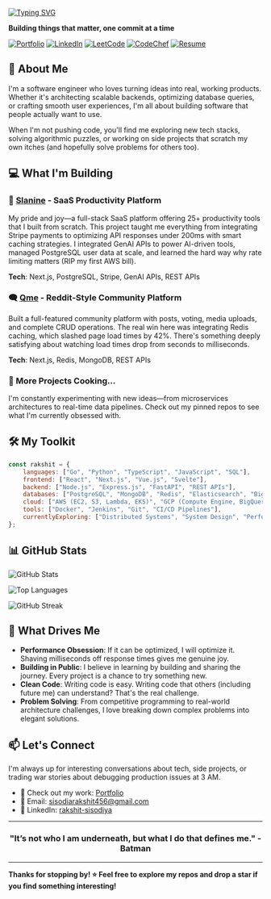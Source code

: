 
<p align="center">
  
  [![Typing SVG](https://readme-typing-svg.demolab.com?font=Fira+Code&weight=600&size=24&pause=1000&color=F75C7E&center=true&vCenter=true&random=false&width=500&lines=Hey+there%2C+I'm+Rakshit+👋;Engineer+%7C+Creator+%7C+Dreamer)](https://git.io/typing-svg)

</p>


**Building things that matter, one commit at a time**

[![Portfolio](https://img.shields.io/badge/Portfolio-000000?style=for-the-badge&logo=vercel&logoColor=white)](https://rakshit-portfolio-one.vercel.app/)
[![LinkedIn](https://img.shields.io/badge/LinkedIn-0077B5?style=for-the-badge&logo=linkedin&logoColor=white)](https://www.linkedin.com/in/rakshit-sisodiya/)
[![LeetCode](https://img.shields.io/badge/LeetCode-FFA116?style=for-the-badge&logo=leetcode&logoColor=black)](https://leetcode.com/sisodiarakshit456/)
[![CodeChef](https://img.shields.io/badge/CodeChef-5B4638?style=for-the-badge&logo=codechef&logoColor=white)](https://www.codechef.com/users/rakshit1110)
[![Resume](https://img.shields.io/badge/Resume-4285F4?style=for-the-badge&logo=google-drive&logoColor=white)](https://drive.google.com/drive/folders/1aClhIvgOrajbDFBAmhJVDRn81wz74JNI)

## 🚀 About Me

I'm a software engineer who loves turning ideas into real, working products. Whether it's architecting scalable backends, optimizing database queries, or crafting smooth user experiences, I'm all about building software that people actually want to use.

When I'm not pushing code, you'll find me exploring new tech stacks, solving algorithmic puzzles, or working on side projects that scratch my own itches (and hopefully solve problems for others too).

## 💻 What I'm Building

### 🎯 [Slanine](https://www.slanine.online/) - SaaS Productivity Platform
My pride and joy—a full-stack SaaS platform offering 25+ productivity tools that I built from scratch. This project taught me everything from integrating Stripe payments to optimizing API responses under 200ms with smart caching strategies. I integrated GenAI APIs to power AI-driven tools, managed PostgreSQL user data at scale, and learned the hard way why rate limiting matters (RIP my first AWS bill).

**Tech**: Next.js, PostgreSQL, Stripe, GenAI APIs, REST APIs

### 🗨️ [Qme](https://flyuphigh.vercel.app/) - Reddit-Style Community Platform
Built a full-featured community platform with posts, voting, media uploads, and complete CRUD operations. The real win here was integrating Redis caching, which slashed page load times by 42%. There's something deeply satisfying about watching load times drop from seconds to milliseconds.

**Tech**: Next.js, Redis, MongoDB, REST APIs

### 🔧 More Projects Cooking...
I'm constantly experimenting with new ideas—from microservices architectures to real-time data pipelines. Check out my pinned repos to see what I'm currently obsessed with.

## 🛠️ My Toolkit

```javascript
const rakshit = {
    languages: ["Go", "Python", "TypeScript", "JavaScript", "SQL"],
    frontend: ["React", "Next.js", "Vue.js", "Svelte"],
    backend: ["Node.js", "Express.js", "FastAPI", "REST APIs"],
    databases: ["PostgreSQL", "MongoDB", "Redis", "Elasticsearch", "BigQuery"],
    cloud: ["AWS (EC2, S3, Lambda, EKS)", "GCP (Compute Engine, BigQuery)"],
    tools: ["Docker", "Jenkins", "Git", "CI/CD Pipelines"],
    currentlyExploring: ["Distributed Systems", "System Design", "Performance Optimization"]
};
```

## 📊 GitHub Stats

![GitHub Stats](https://github-readme-stats.vercel.app/api?username=Rakshit-gen&show_icons=true&theme=radical&hide_border=true&count_private=true)

![Top Languages](https://github-readme-stats.vercel.app/api/top-langs/?username=Rakshit-gen&layout=compact&theme=radical&hide_border=true)

![GitHub Streak](https://github-readme-streak-stats.herokuapp.com/?user=Rakshit-gen&theme=radical&hide_border=true)

## 🎯 What Drives Me

- **Performance Obsession**: If it can be optimized, I will optimize it. Shaving milliseconds off response times gives me genuine joy.
- **Building in Public**: I believe in learning by building and sharing the journey. Every project is a chance to try something new.
- **Clean Code**: Writing code is easy. Writing code that others (including future me) can understand? That's the real challenge.
- **Problem Solving**: From competitive programming to real-world architecture challenges, I love breaking down complex problems into elegant solutions.


## 📫 Let's Connect

I'm always up for interesting conversations about tech, side projects, or trading war stories about debugging production issues at 3 AM.

- 💼 Check out my work: [Portfolio](https://www.rakshitsisodiya.xyz/)
- 📧 Email: sisodiarakshit456@gmail.com
- 🔗 LinkedIn: [rakshit-sisodiya](https://www.linkedin.com/in/rakshit-sisodiya/)

---


<h3 align="center"> "It’s not who I am underneath, but what I do that defines me." - Batman </h3>

---


**Thanks for stopping by! ⭐️ Feel free to explore my repos and drop a star if you find something interesting!**
